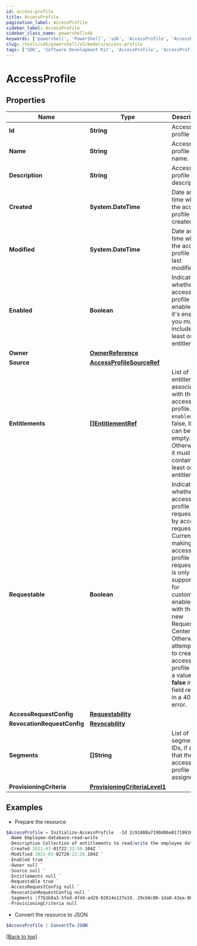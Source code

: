 ```yaml
---
id: access-profile
title: AccessProfile
pagination_label: AccessProfile
sidebar_label: AccessProfile
sidebar_class_name: powershellsdk
keywords: ['powershell', 'PowerShell', 'sdk', 'AccessProfile', 'AccessProfile']
slug: /tools/sdk/powershell/v3/models/access-profile
tags: ['SDK', 'Software Development Kit', 'AccessProfile', 'AccessProfile']
---
```


# AccessProfile

## Properties

| Name | Type | Description | Notes |
| --- | --- | --- | --- |
| **Id** | **String** | Access profile ID. | [optional] [readonly] |
| **Name** | **String** | Access profile name. | [required] |
| **Description** | **String** | Access profile description. | [optional] |
| **Created** | **System.DateTime** | Date and time when the access profile was created. | [optional] [readonly] |
| **Modified** | **System.DateTime** | Date and time when the access profile was last modified. | [optional] [readonly] |
| **Enabled** | **Boolean** | Indicates whether the access profile is enabled. If it's enabled, you must include at least one entitlement. | [optional] [default to $false] |
| **Owner** | [**OwnerReference**](owner-reference) |  | [required] |
| **Source** | [**AccessProfileSourceRef**](access-profile-source-ref) |  | [required] |
| **Entitlements** | [**[]EntitlementRef**](entitlement-ref) | List of entitlements associated with the access profile. If `enabled` is false, this can be empty. Otherwise, it must contain at least one entitlement. | [optional] |
| **Requestable** | **Boolean** | Indicates whether the access profile is requestable by access request. Currently, making an access profile non-requestable is only supported for customers enabled with the new Request Center. Otherwise, attempting to create an access profile with a value **false** in this field results in a 400 error. | [optional] [default to $true] |
| **AccessRequestConfig** | [**Requestability**](requestability) |  | [optional] |
| **RevocationRequestConfig** | [**Revocability**](revocability) |  | [optional] |
| **Segments** | **[]String** | List of segment IDs, if any, that the access profile is assigned to. | [optional] |
| **ProvisioningCriteria** | [**ProvisioningCriteriaLevel1**](provisioning-criteria-level1) |  | [optional] |

## Examples

- Prepare the resource

```powershell
$AccessProfile = Initialize-AccessProfile  -Id 2c91808a7190d06e01719938fcd20792 `
 -Name Employee-database-read-write `
 -Description Collection of entitlements to read/write the employee database `
 -Created 2021-03-01T22:32:58.104Z `
 -Modified 2021-03-02T20:22:28.104Z `
 -Enabled true `
 -Owner null `
 -Source null `
 -Entitlements null `
 -Requestable true `
 -AccessRequestConfig null `
 -RevocationRequestConfig null `
 -Segments [f7b1b8a3-5fed-4fd4-ad29-82014e137e19, 29cb6c06-1da8-43ea-8be4-b3125f248f2a] `
 -ProvisioningCriteria null
```

- Convert the resource to JSON

```powershell
$AccessProfile | ConvertTo-JSON
```

[[Back to top]](#)
